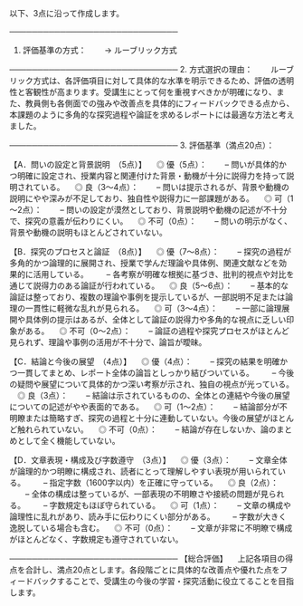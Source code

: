 以下、3点に沿って作成します。

──────────────────────────────
1. 評価基準の方式：　
　→ ルーブリック方式

──────────────────────────────
2. 方式選択の理由：　
　ルーブリック方式は、各評価項目に対して具体的な水準を明示できるため、評価の透明性と客観性が高まります。受講生にとって何を重視すべきかが明確になり、また、教員側も各側面での強みや改善点を具体的にフィードバックできる点から、本課題のように多角的な探究過程や論証を求めるレポートには最適な方法と考えました。

──────────────────────────────
3. 評価基準（満点20点）：

【A．問いの設定と背景説明　（5点）】
 ◎ 優（5点）：
  – 問いが具体的かつ明確に設定され、授業内容と関連付けた背景・動機が十分に説得力を持って説明されている。
 ◎ 良（3～4点）：
  – 問いは提示されるが、背景や動機の説明にやや深みが不足しており、独自性や説得力に一部課題がある。
 ◎ 可（1～2点）：
  – 問いの設定が漠然としており、背景説明や動機の記述が不十分で、探究の意義が伝わりにくい。
 ◎ 不可（0点）：
  – 問いの明示がなく、背景や動機の説明もほとんどされていない。

【B．探究のプロセスと論証　（8点）】
 ◎ 優（7～8点）：
  – 探究の過程が多角的かつ論理的に展開され、授業で学んだ理論や具体例、関連文献などを効果的に活用している。
  – 各考察が明確な根拠に基づき、批判的視点や対比を通じて説得力のある論証が行われている。
 ◎ 良（5～6点）：
  – 基本的な論証は整っており、複数の理論や事例を提示しているが、一部説明不足または論理の一貫性に軽微な乱れが見られる。
 ◎ 可（3～4点）：
  – 一部に論理展開や具体例の提示はあるが、全体として論証の説得力や多角的な視点に乏しい印象がある。
 ◎ 不可（0～2点）：
  – 論証の過程や探究プロセスがほとんど見られず、理論や事例の活用が不十分で、論旨が曖昧。

【C．結論と今後の展望　（4点）】
 ◎ 優（4点）：
  – 探究の結果を明確かつ一貫してまとめ、レポート全体の論旨としっかり結びついている。
  – 今後の疑問や展望について具体的かつ深い考察が示され、独自の視点が光っている。
 ◎ 良（3点）：
  – 結論は示されているものの、全体との連結や今後の展望についての記述がやや表面的である。
 ◎ 可（1～2点）：
  – 結論部分が不明瞭または簡略すぎ、探究の過程と十分に連動していない。今後の展望がほとんど触れられていない。
 ◎ 不可（0点）：
  – 結論が存在しないか、論のまとめとして全く機能していない。

【D．文章表現・構成及び字数遵守　（3点）】
 ◎ 優（3点）：
  – 文章全体が論理的かつ明瞭に構成され、読者にとって理解しやすい表現が用いられている。
  – 指定字数（1600字以内）を正確に守っている。
 ◎ 良（2点）：
  – 全体の構成は整っているが、一部表現の不明瞭さや接続の問題が見られる。
  – 字数規定もほぼ守られている。
 ◎ 可（1点）：
  – 文章の構成や論理性に乱れがあり、読み手に伝わりにくい部分がある。
  – 字数が大きく逸脱している場合も含む。
 ◎ 不可（0点）：
  – 文章が非常に不明瞭で構成がほとんどなく、字数規定も遵守されていない。

──────────────────────────────
【総合評価】
 上記各項目の得点を合計し、満点20点とします。各段階ごとに具体的な改善点や優れた点をフィードバックすることで、受講生の今後の学習・探究活動に役立てることを目指します。